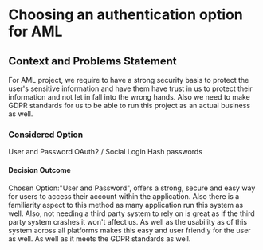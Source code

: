 # Choosing an authentication option for AML
## Context and Problems Statement
For AML project, we require to have a strong security basis to protect the user's sensitive information and have them have trust in us to protect their information and not let in fall into the wrong hands. Also we need to make GDPR standards for us to be able to run this project as an actual business as well.

### Considered Option
User and Password
OAuth2 / Social Login
Hash passwords

#### Decision Outcome

Chosen Option:"User and Password", offers a strong, secure and easy way for users to access their account within the application. Also there is a familiarity aspect to this method as many application run this system as well. Also, not needing a third party system to rely on is great as if the third party system crashes it won't affect us. As well as the usability as of this system across all platforms makes this easy and user friendly for the user as well. As well as it meets the GDPR standards as well.